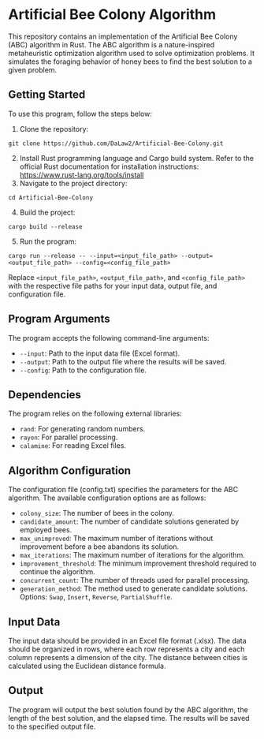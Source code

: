 # Artificial Bee Colony Algorithm
This repository contains an implementation of the Artificial Bee Colony (ABC) algorithm in Rust. The ABC algorithm is a nature-inspired metaheuristic optimization algorithm used to solve optimization problems. It simulates the foraging behavior of honey bees to find the best solution to a given problem.
## Getting Started
To use this program, follow the steps below:
1. Clone the repository:
```
git clone https://github.com/DaLaw2/Artificial-Bee-Colony.git
```
2. Install Rust programming language and Cargo build system. Refer to the official Rust documentation for installation instructions: https://www.rust-lang.org/tools/install
3. Navigate to the project directory:
```
cd Artificial-Bee-Colony
```
4. Build the project:
```
cargo build --release
```
5. Run the program:
```
cargo run --release -- --input=<input_file_path> --output=<output_file_path> --config=<config_file_path>
```
Replace `<input_file_path>`, `<output_file_path>`, and `<config_file_path>` with the respective file paths for your input data, output file, and configuration file.
## Program Arguments
The program accepts the following command-line arguments:
- `--input`: Path to the input data file (Excel format).
- `--output`: Path to the output file where the results will be saved.
- `--config`: Path to the configuration file.
## Dependencies
The program relies on the following external libraries:
- `rand`: For generating random numbers.
- `rayon`: For parallel processing.
- `calamine`: For reading Excel files.
## Algorithm Configuration
The configuration file (config.txt) specifies the parameters for the ABC algorithm. The available configuration options are as follows:

- `colony_size`: The number of bees in the colony.
- `candidate_amount`: The number of candidate solutions generated by employed bees.
- `max_unimproved`: The maximum number of iterations without improvement before a bee abandons its solution.
- `max_iterations`: The maximum number of iterations for the algorithm.
- `improvement_threshold`: The minimum improvement threshold required to continue the algorithm.
- `concurrent_count`: The number of threads used for parallel processing.
- `generation_method`: The method used to generate candidate solutions. Options: `Swap`, `Insert`, `Reverse`, `PartialShuffle`.
## Input Data
The input data should be provided in an Excel file format (.xlsx). The data should be organized in rows, where each row represents a city and each column represents a dimension of the city. The distance between cities is calculated using the Euclidean distance formula.
## Output
The program will output the best solution found by the ABC algorithm, the length of the best solution, and the elapsed time. The results will be saved to the specified output file.

